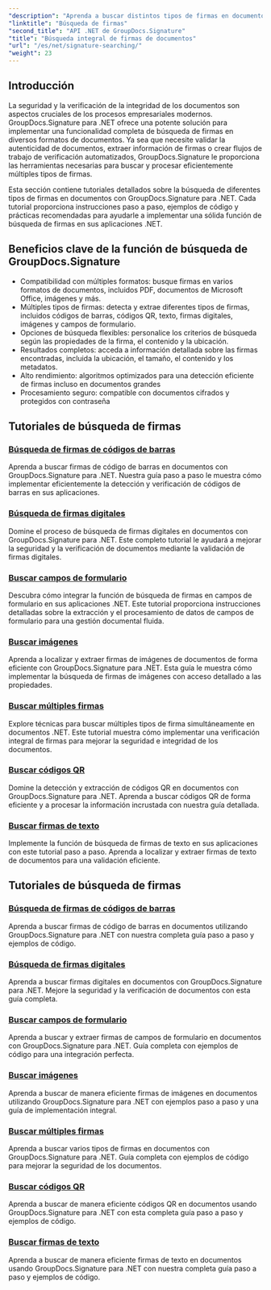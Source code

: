 ```yaml
---
"description": "Aprenda a buscar distintos tipos de firmas en documentos .NET con GroupDocs.Signature. Tutoriales completos para la búsqueda de firmas de código de barras, digitales, de texto, QR, de imagen y de campos de formulario."
"linktitle": "Búsqueda de firmas"
"second_title": "API .NET de GroupDocs.Signature"
"title": "Búsqueda integral de firmas de documentos"
"url": "/es/net/signature-searching/"
"weight": 23
---
```


## Introducción

La seguridad y la verificación de la integridad de los documentos son aspectos cruciales de los procesos empresariales modernos. GroupDocs.Signature para .NET ofrece una potente solución para implementar una funcionalidad completa de búsqueda de firmas en diversos formatos de documentos. Ya sea que necesite validar la autenticidad de documentos, extraer información de firmas o crear flujos de trabajo de verificación automatizados, GroupDocs.Signature le proporciona las herramientas necesarias para buscar y procesar eficientemente múltiples tipos de firmas.

Esta sección contiene tutoriales detallados sobre la búsqueda de diferentes tipos de firmas en documentos con GroupDocs.Signature para .NET. Cada tutorial proporciona instrucciones paso a paso, ejemplos de código y prácticas recomendadas para ayudarle a implementar una sólida función de búsqueda de firmas en sus aplicaciones .NET.

## Beneficios clave de la función de búsqueda de GroupDocs.Signature

- Compatibilidad con múltiples formatos: busque firmas en varios formatos de documentos, incluidos PDF, documentos de Microsoft Office, imágenes y más.
- Múltiples tipos de firmas: detecta y extrae diferentes tipos de firmas, incluidos códigos de barras, códigos QR, texto, firmas digitales, imágenes y campos de formulario.
- Opciones de búsqueda flexibles: personalice los criterios de búsqueda según las propiedades de la firma, el contenido y la ubicación.
- Resultados completos: acceda a información detallada sobre las firmas encontradas, incluida la ubicación, el tamaño, el contenido y los metadatos.
- Alto rendimiento: algoritmos optimizados para una detección eficiente de firmas incluso en documentos grandes
- Procesamiento seguro: compatible con documentos cifrados y protegidos con contraseña

## Tutoriales de búsqueda de firmas

### [Búsqueda de firmas de códigos de barras](./search-for-barcode/)
Aprenda a buscar firmas de código de barras en documentos con GroupDocs.Signature para .NET. Nuestra guía paso a paso le muestra cómo implementar eficientemente la detección y verificación de códigos de barras en sus aplicaciones.

### [Búsqueda de firmas digitales](./search-for-digital-signatures/)
Domine el proceso de búsqueda de firmas digitales en documentos con GroupDocs.Signature para .NET. Este completo tutorial le ayudará a mejorar la seguridad y la verificación de documentos mediante la validación de firmas digitales.

### [Buscar campos de formulario](./search-for-form-fields/)
Descubra cómo integrar la función de búsqueda de firmas en campos de formulario en sus aplicaciones .NET. Este tutorial proporciona instrucciones detalladas sobre la extracción y el procesamiento de datos de campos de formulario para una gestión documental fluida.

### [Buscar imágenes](./search-for-images/)
Aprenda a localizar y extraer firmas de imágenes de documentos de forma eficiente con GroupDocs.Signature para .NET. Esta guía le muestra cómo implementar la búsqueda de firmas de imágenes con acceso detallado a las propiedades.

### [Buscar múltiples firmas](./search-for-multiple-signatures/)
Explore técnicas para buscar múltiples tipos de firma simultáneamente en documentos .NET. Este tutorial muestra cómo implementar una verificación integral de firmas para mejorar la seguridad e integridad de los documentos.

### [Buscar códigos QR](./search-for-qr-codes/)
Domine la detección y extracción de códigos QR en documentos con GroupDocs.Signature para .NET. Aprenda a buscar códigos QR de forma eficiente y a procesar la información incrustada con nuestra guía detallada.

### [Buscar firmas de texto](./search-for-text-signatures/)
Implemente la función de búsqueda de firmas de texto en sus aplicaciones con este tutorial paso a paso. Aprenda a localizar y extraer firmas de texto de documentos para una validación eficiente.

## Tutoriales de búsqueda de firmas
### [Búsqueda de firmas de códigos de barras](./search-for-barcode/)
Aprenda a buscar firmas de código de barras en documentos utilizando GroupDocs.Signature para .NET con nuestra completa guía paso a paso y ejemplos de código.

### [Búsqueda de firmas digitales](./search-for-digital-signatures/)
Aprenda a buscar firmas digitales en documentos con GroupDocs.Signature para .NET. Mejore la seguridad y la verificación de documentos con esta guía completa.

### [Buscar campos de formulario](./search-for-form-fields/)
Aprenda a buscar y extraer firmas de campos de formulario en documentos con GroupDocs.Signature para .NET. Guía completa con ejemplos de código para una integración perfecta.

### [Buscar imágenes](./search-for-images/)
Aprenda a buscar de manera eficiente firmas de imágenes en documentos utilizando GroupDocs.Signature para .NET con ejemplos paso a paso y una guía de implementación integral.

### [Buscar múltiples firmas](./search-for-multiple-signatures/)
Aprenda a buscar varios tipos de firmas en documentos con GroupDocs.Signature para .NET. Guía completa con ejemplos de código para mejorar la seguridad de los documentos.

### [Buscar códigos QR](./search-for-qr-codes/)
Aprenda a buscar de manera eficiente códigos QR en documentos usando GroupDocs.Signature para .NET con esta completa guía paso a paso y ejemplos de código.

### [Buscar firmas de texto](./search-for-text-signatures/)
Aprenda a buscar de manera eficiente firmas de texto en documentos usando GroupDocs.Signature para .NET con nuestra completa guía paso a paso y ejemplos de código.